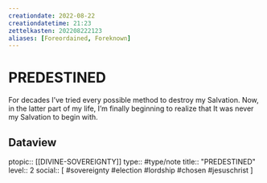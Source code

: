 ```yaml
---
creationdate: 2022-08-22
creationdatetime: 21:23
zettelkasten: 202208222123
aliases: [Foreordained, Foreknown]
---
```

# PREDESTINED
For decades I’ve tried every possible method to destroy my Salvation. Now, in the latter part of my life, I’m finally beginning to realize that It was never my Salvation to begin with.

## Dataview
ptopic:: [[DIVINE-SOVEREIGNTY]]
type:: #type/note
title:: "PREDESTINED"
level:: 2
social:: [ #sovereignty #election #lordship #chosen #jesuschrist ]